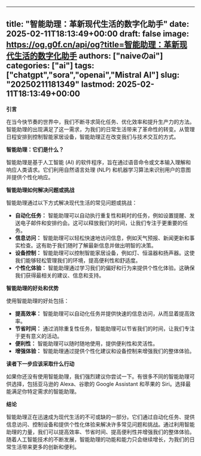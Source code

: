 
---
title: "智能助理：革新现代生活的数字化助手"
date: 2025-02-11T18:13:49+00:00
draft: false
image: https://og.g0f.cn/api/og?title=智能助理：革新现代生活的数字化助手
authors: ["naiveのai"]
categories: ["ai"]
tags: ["chatgpt","sora","openai","Mistral AI"]
slug: "20250211181349"
lastmod: 2025-02-11T18:13:49+00:00
---
**引言**

在当今快节奏的世界中，我们不断寻求简化任务、优化效率和提升生产力的方法。智能助理的出现满足了这一需求，为我们的日常生活带来了革命性的转变。从管理日程安排到控制智能家居设备，智能助理正在改变我们与技术交互的方式。

**智能助理：它们是什么？**

智能助理是基于人工智能 (AI) 的软件程序，旨在通过语音命令或文本输入理解和响应人类请求。它们利用自然语言处理 (NLP) 和机器学习算法来识别用户的意图并提供个性化响应。

**智能助理如何解决问题或挑战**

智能助理通过以下方式解决现代生活的常见问题或挑战：

- **自动化任务：** 智能助理可以自动执行重复性和耗时的任务，例如设置提醒、发送电子邮件和安排约会。这可以释放我们的时间，让我们专注于更重要的任务。
- **信息访问：** 智能助理可以轻松快速地访问信息，例如天气预报、新闻更新和事实检查。这有助于我们随时了解最新信息并做出明智的决策。
- **设备控制：** 智能助理可以控制智能家居设备，例如灯、恒温器和扬声器。这使我们能够轻松管理我们的环境，提高便利性和舒适度。
- **个性化体验：** 智能助理通过学习我们的偏好和行为来提供个性化体验。这确保我们获得最相关的建议、信息和支持。

**智能助理的好处和优势**

使用智能助理的好处包括：

- **提高效率：** 智能助理可以自动化任务并提供快速的信息访问，从而显着提高效率。
- **节省时间：** 通过消除重复性任务，智能助理可以节省我们的时间，让我们专注于更有意义的活动。
- **便利性：** 智能助理可以随时随地使用，提供便利性和灵活性。
- **增强体验：** 智能助理通过提供个性化建议和设备控制来增强我们的整体体验。

**读者下一步应该采取什么行动**

如果你还没有使用智能助理，我们强烈建议你尝试一下。有很多不同的智能助理可供选择，包括亚马逊的 Alexa、谷歌的 Google Assistant 和苹果的 Siri。选择最能满足你特定需求的智能助理。

**结论**

智能助理正在迅速成为现代生活的不可或缺的一部分。它们通过自动化任务、提供信息访问、控制设备和提供个性化体验来解决许多常见问题和挑战。通过利用智能助理的力量，我们可以提高效率、节省时间、提高便利性并增强我们的整体体验。随着人工智能技术的不断发展，智能助理的功能和能力只会继续增长，为我们的日常生活带来更多的创新和便利。